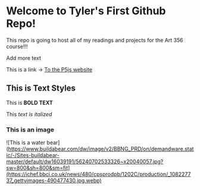 # Welcome to Tyler's First Github Repo! 

This repo is going to host all of my readings and projects for the Art 356 course!!!

Add more text

This is a link -> [To the P5js website](https://p5js.org/)

## This is Text Styles

This is **BOLD TEXT**

This *text is italized*

### This is an image

![This is a water bear](https://www.buildabear.com/dw/image/v2/BBNG_PRD/on/demandware.static/-/Sites-buildabear-master/default/dw16039191/56240702533326~x20040057.jpg?sw=800&sh=800&sm=fit](https://ichef.bbci.co.uk/news/480/cpsprodpb/1202C/production/_108227737_gettyimages-490477430.jpg.webp)
